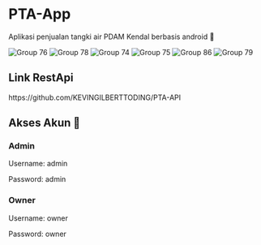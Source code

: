 # PTA-App
Aplikasi penjualan tangki air PDAM Kendal berbasis android 🐳



![Group 76](https://user-images.githubusercontent.com/79959818/231436547-ae3125f6-32e2-4cd5-9405-05648598e6c6.png)
![Group 78](https://user-images.githubusercontent.com/79959818/231436564-324516c1-960e-4f62-8803-fbae330e1d0e.png)
![Group 74](https://user-images.githubusercontent.com/79959818/231436593-3b17c6af-c1e0-4fb9-b7e5-4fee5172b57b.png)
![Group 75](https://user-images.githubusercontent.com/79959818/231436617-8e8fb727-bad0-48d9-8c9c-e288785a559f.png)
![Group 86](https://user-images.githubusercontent.com/79959818/231436643-22a832ab-f02b-43f7-a8e1-fce97960527d.png)
![Group 79](https://user-images.githubusercontent.com/79959818/231436669-4945259e-44be-4f71-a4f6-7992e8c0400b.png)

<h2>Link RestApi</h2>
https://github.com/KEVINGILBERTTODING/PTA-API
<h2>Akses Akun 🔑</h2>
<h3>Admin</h3>
<p>Username: admin</p>
<p>Password: admin</p>

<h3>Owner</h3>
<p>Username: owner</p>
<p>Password: owner</p>

